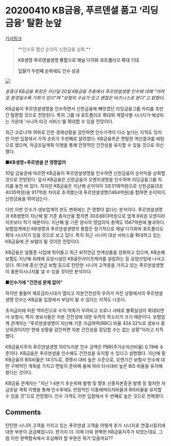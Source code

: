 # 20200410 KB금융, 푸르덴셜 품고 ‘리딩금융’ 탈환 눈앞

[기사링크](<https://news.naver.com/main/read.nhn?mode=LS2D&mid=shm&sid1=101&sid2=259&oid=014&aid=0004406559>)



> **인수로 합산 순이익 신한금융 상회 **
>
> **KB생명·푸르덴셜생명 통합으로 채널 다각화·포트폴리오 확대 기대**
>
> **입찰가 두번째 순위에도 인수 성공** 



![](https://imgnews.pstatic.net/image/014/2020/04/10/0004406559_001_20200410194704722.jpg?type=w647)

*윤종규 KB금융 회장은 지난달 20일 KB금융 주총에서 푸르덴셜생명 인수에 대해 "어려운 환경일수록 기회가 있다"며 "보험의 수요가 있고 괜찮은 비즈니스로 본다"고 밝혔다.*



  KB금융이 푸르덴셜생명을 인수하면서 신한금융에 빼앗겼던 리딩금융그룹 자리를 조만간 탈환할 것으로 전망된다. 특히 그룹 내 포트폴리오 확대와 계열사별 시너지가 예상되는 가운데 '시니어 타깃 서비스'를 확대할 수 있을 전망이다.



최근 코로나19 여파로 인한 경제상황을 감안하면 인수가격이 다소 높다는 지적도 있지만 이번 입찰에서 가격 순위가 두번째로 알려졌다. KB금융측은 면밀한 계산결과를 바탕으로 했으며, 자금조달계획 이행을 통해 안정적인 건전성을 유지할 수 있을 것으로 자신했다.



**■KB생명+푸르덴셜 큰 영향없어**



10일 금융권에 따르면 KB금융이 푸르덴셜생명을 인수하면 신한금융의 순이익을 상회할 것으로 전망된다. 앞서 KB금융은 신한금융이 오렌지생명을 인수하며 리딩금융그룹 자리를 놓친 바 있다. 하지만 KB금융은 지난해 순이익이 3조3118억원으로 신한금융(3조4035억원)을 917억원 차이로 추격했는데 푸르덴셜생명(1464억원)을 합하면 순이익이 신한금융을 뛰어넘는다.



다만 이번 인수가 생보업계의 판도 변화에는 큰 영향이 없다는 분석이다. 푸르덴셜생명과 KB생명의 지난해 말 기준 총자산을 합치면 30조8813억원으로 업계 8위권 오렌지라이프보다 작기 때문이다. 지난해 말 기준 양사의 영업이익 총액도 1567억원에 불과하다. 보험업계에선 KB생명과 푸르덴셜생명의 통합은 장기적으로 채널 다각화와 포트폴리오 확대 시너지가 있을 것으로 보고 있다. 특히 최근 시니어 대상 서비스를 확대하고 있는 KB금융에 큰 보탬이 될 것이란 전망이다.



KB금융은 알뜰폰 사업에 뛰어들고 최근 퇴직연금 연계상품을 강화하고 있으며, KB손해보험도 지난해 위례에 요양시설인 KB골든라이프케어를 설립하는 등 요양산업에 나서고 있다. 여기에 종신·연금 보험 등으로 탄탄한 시니어 고객층을 가지고 있는 푸르덴셜생명이 충분히시너지를 낼 수 있을 것이란 분석이다.



**■인수가에 "건전성 문제 없어"**



하지만 올들어 제로금리시대가 열리고 자본건전성의 우려가 커진 상황에서의 푸르덴셜생명 인수는 KB금융 입장에서 부담이 될 수 있다는 지적도 나온다.



초저금리에 따른 역마진으로 수익 악화가 우려되고 코로나 사태로 불확실성이 확대되면서 보험사, 특히 생보사들은 자본 건전성에 대한 우려의 목소리가 크기 때문이다. 보험업계 관계자는 "푸르덴셜생명이 지난해 기준 지급여력(RBC) 비율 424.32%로 생보사 중 상위권이지만 현재 상황을 감안하면 자본 건전성을 장담할 수는 없는 상황"이라고 지적했다.



KB금융지주의 푸르덴셜생명 100%지분 인수 금액은 PBR(주가순자산비율) 0.78배 수준이다. KB금융은 푸르덴셜을 인수해도 건전성을 유지할 수 있다고 설명했다. 지난해 말 KB금융의 BIS비율은 14.5%로, 경쟁사 대비 높은 수준으로, 오랜기간 보험사 인수에 대한 구체적인 계획을 가지고 면밀히 준비해 옴에 따라 타사대비 높은 BIS 비율을 유지해왔다는 것이다.



KB금융 관계자는 "지난 1·4분기 후순위채 발행 및 향후 신종자본증권 발행 등 철처한 자금조달 계획 이행을 통해 인수후에도 안정적인 이중레버리지비율과 BIS비율을 유지할 수 있을 것"으로 전망했다. 인수 가격도 이번 입찰에서 두 번째로 높은 것으로 전해졌다.  



## Comments

탄탄한 시니어 고객을 가지고 있는 푸르덴셜 고객을 어떻게 추가 시너지로 연결시킬지에 대한 부분이 궁금해집니다.
한가지 더. 이제 더욱 완벽한 KB금융지주가 되었는데요. 그럼 이런 완벽함속에서 조심해야 할 부분은 뭐가 있을까요??